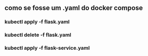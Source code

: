 ## como se fosse um .yaml do docker compose
### kubectl apply -f flask.yaml
### kubectl delete -f flask.yaml
### kubectl apply -f flask-service.yaml
